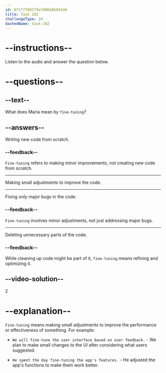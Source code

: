 ```yaml
---
id: 671f7708379ef00668b843d4
title: Task 102
challengeType: 19
dashedName: task-102
---
```


<!--
AUDIO REFERENCE:
Maria: I remember you would often stay late, fine-tuning the code until it was just right.
-->

# --instructions--

Listen to the audio and answer the question below.

# --questions--

## --text--

What does Maria mean by `fine-tuning`?

## --answers--

Writing new code from scratch.

### --feedback--

`Fine-tuning` refers to making minor improvements, not creating new code from scratch.

---

Making small adjustments to improve the code.

---

Fixing only major bugs in the code.

### --feedback--

`Fine-tuning` involves minor adjustments, not just addressing major bugs.

---

Deleting unnecessary parts of the code.

### --feedback--

While cleaning up code might be part of it, `fine-tuning` means refining and optimizing it.

## --video-solution--

2

# --explanation--

`Fine-tuning` means making small adjustments to improve the performance or effectiveness of something. For example:

- `We will fine-tune the user interface based on user feedback.` - We plan to make small changes to the UI after considering what users suggested.

- `He spent the day fine-tuning the app's features.` - He adjusted the app's functions to make them work better.

